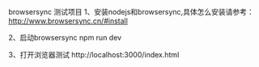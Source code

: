 browsersync 测试项目
1、安装nodejs和browsersync,具体怎么安装请参考：http://www.browsersync.cn/#install

2、启动browsersync
npm run dev

3、打开浏览器测试
http://localhost:3000/index.html